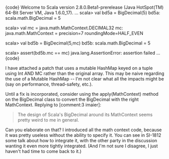 {code}
Welcome to Scala version 2.8.0.Beta1-prerelease (Java HotSpot(TM) 64-Bit Server VM, Java 1.6.0_17).
...
scala> val bd5a = BigDecimal(5)
bd5a: scala.math.BigDecimal = 5

scala> val mc = java.math.MathContext.DECIMAL32 
mc: java.math.MathContext = precision=7 roundingMode=HALF_EVEN

scala> val bd5b = BigDecimal(5,mc)
bd5b: scala.math.BigDecimal = 5

scala> assert(bd5b.mc == mc) 
java.lang.AssertionError: assertion failed
...
{code}



I have attached a patch that uses a mutable HashMap keyed on a tuple using Int AND MC rather than the original array. This may be naive regarding the use of a Mutable HashMap -- I'm not clear what all the impacts might be (say on performance, thread-safety, etc.).

Until a fix is incorporated, consider using the apply(MathContext) method on the BigDecimal class to convert the BigDecimal with the right MathContext.
Replying to [comment:3 imaier]:
> The design of Scala's BigDecimal around its MathContext seems pretty weird to me in general.

Can you elaborate on that? I introduced all the math context code, because it was pretty useless without the ability to specify it.  You can see in SI-1812 some talk about how to integrate it, with the other party in the discussion wanting it even more tightly integrated.  (And I'm not sure I disagree, I just haven't had time to come back to it.)
